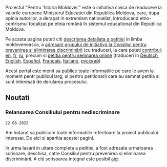 Proiectul "Pentru 'Istoria Moldovei'" este o initiativa civica de readucere la valorile europene Ministerul Educatiei din Republica Moldova, care, dupa opinia autorilor, a derapat in extremism nationalist, introducand etno-centrismul focalizat pe etnia românâ în sistemul educational din Republica Moldova.  

Pe acasta pagina puteti citi [descrierea detaliata a petitiei](/istoria/descriere) in limba moldoveneasca, a [adresarii grupului de initiativa la Consiliul pentru prevenirea și eliminarea discriminării](/istoria/egalitate-md) (cu traduceri, la care puteti [contribui](https://github.com/sdudnic/istoria): [en](/istoria/egalitate-en), [fr](/istoria/egalitate-fr), [ru](/istoria/egalitate-ru), precum si [petitia pentru semnarea online](https://www.petitieonline.com/history-md) (traduceri în [Deutsch](https://www.petitionen.com/history-md), [English](https://www.petitions.net/history-md), [Español](https://www.peticiones.net/history-md), [Français](https://www.petitionenligne.com/history-md), [Italiano](https://www.petizioni.com/history-md), [русский](https://ru.petitions.net/history-md))

Acest portal este menit sa publice toate informatiile pe care le avem la moment pentr publicul larg, si pentru petitionarii care au semnat petitia si sunt interesati de derularea procesului. 


## Noutati


### Relansarea Consiliului pentru nediscriminare
`22-06-2022`

Am hotarat sa publicam toate informatiile referitoare la proiect publicului interesat. De aici si aparitia acestei pagini. 

In urma lasarii in uitare completa a petitiei, a fost adresata urmatoarea scrisoare, deschisa, catre Consiliul pentru prevenirea și eliminarea discriminării.
A citi scrisoarea integral este posibil [aici](/istoria/egalitate-22-06-2022). 